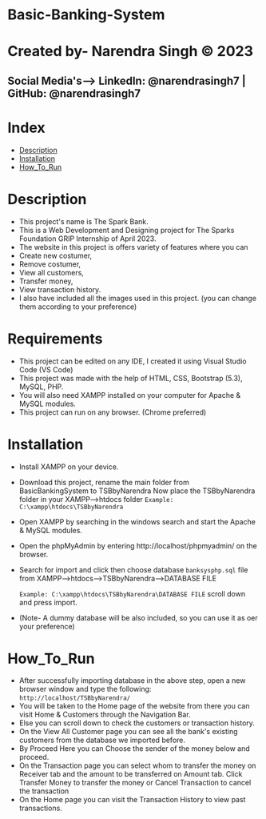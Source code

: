 # Basic-Banking-System
# Created by- Narendra Singh © 2023
## Social Media's--> LinkedIn: @narendrasingh7 | GitHub: @narendrasingh7 
# Index
- [Description](#description "Goto description")
- [Installation](#installation "Goto installation") 
- [How_To_Run](#how_to_run "Goto how_to_run") 
# Description
- This project's name is The Spark Bank.
- This is a Web Development and Designing project for The Sparks Foundation GRIP Internship of April 2023.
- The website in this project is offers variety of features where you can
- Create new costumer,
- Remove costumer,
- View all customers,
- Transfer money,
- View transaction history. 
- I also have included all the images used in this project. (you can change them according to your preference)
# Requirements 
- This project can be edited on any IDE, I created it using Visual Studio Code (VS Code)
- This project was made with the help of HTML, CSS, Bootstrap (5.3), MySQL, PHP.
- You will also need XAMPP installed on your computer for Apache & MySQL modules.
- This project can run on any browser. (Chrome preferred)
# Installation 
- Install XAMPP on your device.
- Download this project, rename the main folder from BasicBankingSystem to TSBbyNarendra
Now place the TSBbyNarendra folder in your XAMPP-->htdocs folder
`Example:
 C:\xampp\htdocs\TSBbyNarendra`
 
- Open XAMPP by searching in the windows search and start the Apache & MySQL modules.
- Open the phpMyAdmin by entering http://localhost/phpmyadmin/ on the browser.
- Search for import and click then choose database `banksysphp.sql` file from XAMPP-->htdocs-->TSBbyNarendra-->DATABASE FILE 

  `Example:
   C:\xampp\htdocs\TSBbyNarendra\DATABASE FILE`
   scroll down and press import.

- (Note- A dummy database will be also included, so you can use it as oer your preference)
# How_To_Run
- After successfully importing database in the above step, open a new browser window and type the following:
  `http://localhost/TSBbyNarendra/`
- You will be taken to the Home page of the website from there you can visit Home & Customers through the Navigation Bar.
- Else you can scroll down to check the customers or transaction history.
- On the View All Customer page you can see all the bank's existing customers from the database we imported before.
- By Proceed Here you can Choose the sender of the money below and proceed.
- On the Transaction page you can select whom to transfer the money on Receiver tab and the amount to be transferred on Amount tab.
Click Transfer Money to transfer the money or Cancel Transaction to cancel the transaction
- On the Home page you can visit the Transaction History to view past transactions.

